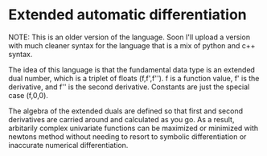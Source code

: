 # Extended automatic differentiation 
NOTE: This is an older version of the language. Soon I'll upload a version with much cleaner syntax 
for the language that is a mix of python and c++ syntax. 

The idea of this language is that the fundamental data type is an extended dual number, which is a 
triplet of floats (f,f',f''). f is a function value, f' is the derivative, and f''
is the second derivative. Constants are just the special case (f,0,0). 

The algebra of the extended duals are defined so that first and second derivatives are carried around
and calculated as you go. As a result, arbitarily complex univariate functions can be maximized or minimized with
newtons method without needing to resort to symbolic differentiation or inaccurate numerical differentiation. 
